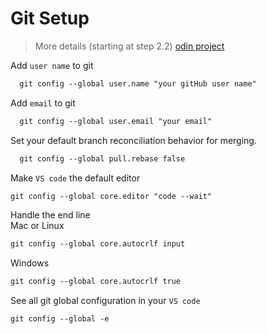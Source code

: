 # Git Setup

> More details (starting at step 2.2)
> [odin project](https://www.theodinproject.com/lessons/foundations-setting-up-git#step-2-configure-git-and-github)

Add `user name` to git

```Markdown
  git config --global user.name "your gitHub user name"
```

Add `email` to git

```Markdown
  git config --global user.email "your email"
```

Set your default branch reconciliation behavior for merging.

```Markdown
  git config --global pull.rebase false
```

Make `VS code` the default editor

```Markdown
git config --global core.editor "code --wait"
```

Handle the end line <br> Mac or Linux

```Markdown
git config --global core.autocrlf input
```

Windows

```Markdown
git config --global core.autocrlf true
```

See all git global configuration in your `VS code`

```Markdown
git config --global -e
```
